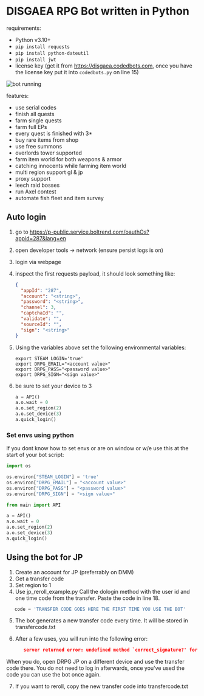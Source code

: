 # DISGAEA RPG Bot written in Python

requirements:

- Python v3.10+
- `pip install requests`
- `pip install python-dateutil`
- `pip install jwt`
- license key (get it from https://disgaea.codedbots.com, once you have the license key put it into `codedbots.py` on
  line 15)

![bot running](https://raw.github.com/Mila432/DISGAEA-RPG-Python-Bot/master/1.png)

features:

- use serial codes
- finish all quests
- farm single quests
- farm full EPs
- every quest is finished with 3\*
- buy rare items from shop
- use free summons
- overlords tower supported
- farm item world for both weapons & armor
- catching innocents while farming item world
- multi region support gl & jp
- proxy support
- leech raid bosses
- run Axel contest
- automate fish fleet and item survey

## Auto login

1. go to <https://p-public.service.boltrend.com/oauthOs?appid=287&lang=en>
2. open developer tools -> network (ensure persist logs is on)
3. login via webpage
4. inspect the first requests payload, it should look something like:

   ```json
   {
     "appId": "287",
     "account": "<string>",
     "password": "<string>",
     "channel": 3,
     "captchaId": "",
     "validate": "",
     "sourceId": "",
     "sign": "<string>"
   }
   ```

5. Using the variables above set the following environmental variables:
   ```shell
   export STEAM_LOGIN='true'
   export DRPG_EMAIL="<account value>"
   export DRPG_PASS="<password value>"
   export DRPG_SIGN="<sign value>"
   ```
6. be sure to set your device to 3
   ```python
   a = API()
   a.o.wait = 0
   a.o.set_region(2)
   a.o.set_device(3)
   a.quick_login()
   ```

### Set envs using python

If you dont know how to set envs or are on window or w/e use this at the start of your bot script:

```python
import os

os.environ["STEAM_LOGIN"] = 'true'
os.environ["DRPG_EMAIL"] = "<account value>"
os.environ["DRPG_PASS"] = "<password value>"
os.environ["DRPG_SIGN"] = "<sign value>"

from main import API

a = API()
a.o.wait = 0
a.o.set_region(2)
a.o.set_device(3)
a.quick_login()
```

## Using the bot for JP

1. Create an account for JP (preferrably on DMM)
2. Get a transfer code
3. Set region to 1
4. Use jp_reroll_example.py Call the dologin method with the user id and one time code from the transfer. Paste the code in line 18.

```python
   code = 'TRANSFER CODE GOES HERE THE FIRST TIME YOU USE THE BOT'
```

5. The bot generates a new transfer code every time. It will be stored in transfercode.txt
6. After a few uses, you will run into the following error:

   ```json
      server returned error: undefined method `correct_signature?' for nil:NilClass for battle_status
   ```

When you do, open DRPG JP on a different device and use the transfer code there. You do not need to log in afterwards, once you've used the code you can use the bot once again.

7. If you want to reroll, copy the new transfer code into transfercode.txt
